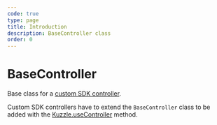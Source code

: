 ```yaml
---
code: true
type: page
title: Introduction
description: BaseController class
order: 0
---
```


# BaseController

Base class for a [custom SDK controller](/sdk/js/7/essentials/extend-sdk#define-a-custom-sdk-controller).  

Custom SDK controllers have to extend the `BaseController` class to be added with the [Kuzzle.useController](/sdk/js/7/core-classes/kuzzle/use-controller) method.
